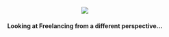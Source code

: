 <p align="center">
  <img src="https://i.imgur.com/3ZQGxXa.jpg">


<div align="center"> 
<h4> Looking at Freelancing from a different perspective... </h4>
</div>
